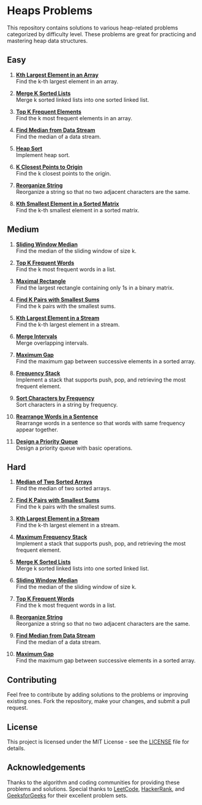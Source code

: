 # Heaps Problems

This repository contains solutions to various heap-related problems categorized by difficulty level. These problems are great for practicing and mastering heap data structures.

## Easy

1. **[Kth Largest Element in an Array](#)**  
   Find the k-th largest element in an array.

2. **[Merge K Sorted Lists](#)**  
   Merge k sorted linked lists into one sorted linked list.

3. **[Top K Frequent Elements](#)**  
   Find the k most frequent elements in an array.

4. **[Find Median from Data Stream](#)**  
   Find the median of a data stream.

5. **[Heap Sort](#)**  
   Implement heap sort.

6. **[K Closest Points to Origin](#)**  
   Find the k closest points to the origin.

7. **[Reorganize String](#)**  
   Reorganize a string so that no two adjacent characters are the same.

8. **[Kth Smallest Element in a Sorted Matrix](#)**  
   Find the k-th smallest element in a sorted matrix.

## Medium

1. **[Sliding Window Median](#)**  
   Find the median of the sliding window of size k.

2. **[Top K Frequent Words](#)**  
   Find the k most frequent words in a list.

3. **[Maximal Rectangle](#)**  
   Find the largest rectangle containing only 1s in a binary matrix.

4. **[Find K Pairs with Smallest Sums](#)**  
   Find the k pairs with the smallest sums.

5. **[Kth Largest Element in a Stream](#)**  
   Find the k-th largest element in a stream.

6. **[Merge Intervals](#)**  
   Merge overlapping intervals.

7. **[Maximum Gap](#)**  
   Find the maximum gap between successive elements in a sorted array.

8. **[Frequency Stack](#)**  
   Implement a stack that supports push, pop, and retrieving the most frequent element.

9. **[Sort Characters by Frequency](#)**  
   Sort characters in a string by frequency.

10. **[Rearrange Words in a Sentence](#)**  
    Rearrange words in a sentence so that words with same frequency appear together.

11. **[Design a Priority Queue](#)**  
    Design a priority queue with basic operations.

## Hard

1. **[Median of Two Sorted Arrays](#)**  
   Find the median of two sorted arrays.

2. **[Find K Pairs with Smallest Sums](#)**  
   Find the k pairs with the smallest sums.

3. **[Kth Largest Element in a Stream](#)**  
   Find the k-th largest element in a stream.

4. **[Maximum Frequency Stack](#)**  
   Implement a stack that supports push, pop, and retrieving the most frequent element.

5. **[Merge K Sorted Lists](#)**  
   Merge k sorted linked lists into one sorted linked list.

6. **[Sliding Window Median](#)**  
   Find the median of the sliding window of size k.

7. **[Top K Frequent Words](#)**  
   Find the k most frequent words in a list.

8. **[Reorganize String](#)**  
   Reorganize a string so that no two adjacent characters are the same.

9. **[Find Median from Data Stream](#)**  
   Find the median of a data stream.

10. **[Maximum Gap](#)**  
    Find the maximum gap between successive elements in a sorted array.

## Contributing

Feel free to contribute by adding solutions to the problems or improving existing ones. Fork the repository, make your changes, and submit a pull request.

## License

This project is licensed under the MIT License - see the [LICENSE](LICENSE) file for details.

## Acknowledgements

Thanks to the algorithm and coding communities for providing these problems and solutions. Special thanks to [LeetCode](https://leetcode.com), [HackerRank](https://hackerrank.com), and [GeeksforGeeks](https://geeksforgeeks.org) for their excellent problem sets.
